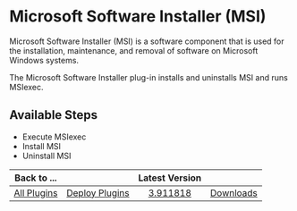 
Microsoft Software Installer (MSI)
==================================


Microsoft Software Installer (MSI) is a software component that is used for the installation, maintenance, and removal 
of software on Microsoft Windows systems.


The Microsoft Software Installer plug-in installs and uninstalls MSI and 
runs MSIexec.



Available Steps
---------------


* Execute MSIexec
* Install MSI
* Uninstall MSI





|Back to ...||Latest Version||
| :---: | :---: | :---: | :---: |
|[All Plugins](../../index.md)|[Deploy Plugins](../README.md)|[3.911818](https://raw.githubusercontent.com/UrbanCode/IBM-UCD-PLUGINS/main/files/MSI/MSI-3.911818.zip)|[Downloads](downloads.md)|
